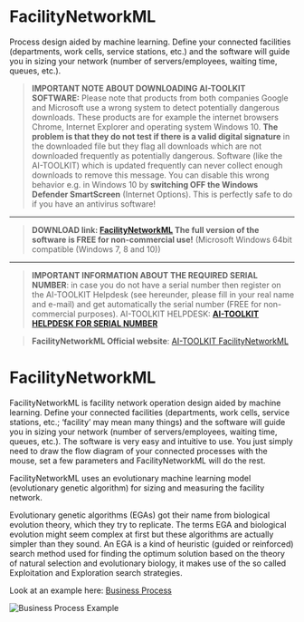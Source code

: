 # FacilityNetworkML
Process design aided by machine learning. Define your connected facilities (departments, work cells, service stations, etc.) and the software will guide you in sizing your network (number of servers/employees, waiting time, queues, etc.).

> **IMPORTANT NOTE ABOUT DOWNLOADING AI-TOOLKIT SOFTWARE:** Please note that products from both companies Google and Microsoft use a wrong system to detect potentially dangerous downloads. These products are for example the internet browsers Chrome, Internet Explorer and operating system Windows 10. **The problem is that they do not test if there is a valid digital signature** in the downloaded file but they flag all downloads which are not downloaded frequently as potentially dangerous. Software (like the AI-TOOLKIT) which is updated frequently can never collect enough downloads to remove this message. You can disable this wrong behavior e.g. in Windows 10 by **switching OFF the Windows Defender SmartScreen** (Internet Options). This is perfectly safe to do if you have an antivirus software!

** **

> **DOWNLOAD link: [FacilityNetworkML](https://ai-toolkit.blogspot.com/p/ai-toolkit.html) The full version of the software is FREE for non-commercial use!** (Microsoft Windows 64bit compatible (Windows 7, 8 and 10))
>

** **

> **IMPORTANT INFORMATION ABOUT THE REQUIRED SERIAL NUMBER**: in case you do not have a serial number then register on the AI-TOOLKIT Helpdesk (see hereunder, please fill in your real name and e-mail) and get automatically the serial number (FREE for non-commercial purposes).
> AI-TOOLKIT HELPDESK: **[AI-TOOLKIT HELPDESK FOR SERIAL NUMBER](https://aitoolkit.freshdesk.com/support/solutions/articles/26000016343)**
>

> **FacilityNetworkML Official website**: [AI-TOOLKIT FacilityNetworkML](https://ai-toolkit.blogspot.com/p/facilitynetworkml.html)

# FacilityNetworkML
FacilityNetworkML is facility network operation design aided by machine learning. Define your connected facilities (departments, work cells, service stations, etc.; ‘facility’ may mean many things) and the software will guide you in sizing your network (number of servers/employees, waiting time, queues, etc.). The software is very easy and intuitive to use. You just simply need to draw the flow diagram of your connected processes with the mouse, set a few parameters and FacilityNetworkML will do the rest.

FacilityNetworkML uses an evolutionary machine learning model (evolutionary genetic algorithm) for sizing and measuring the facility network.

Evolutionary genetic algorithms (EGAs) got their name from biological evolution theory, which they try to replicate. The terms EGA and biological evolution might seem complex at first but these algorithms are actually simpler than they sound. An EGA is a kind of heuristic (guided or reinforced) search method used for finding the optimum solution based on the theory of natural selection and evolutionary biology, it makes use of the so called Exploitation and Exploration search strategies.

Look at an example here: [Business Process](https://ai-toolkit.blogspot.com/p/facilitynetworkml-business-process.html)

![Business Process Example](https://1.bp.blogspot.com/-N2N88fHilfI/X0YvNWwez8I/AAAAAAAABUQ/_EPkxjyJJBcZtKnN4LvqGZVBAmzsG_CeQCLcBGAsYHQ/s722/business_process.png)

